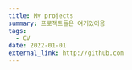 ```yaml
---
title: My projects
summary: 프로젝트들은 여기있어용
tags:
  - CV
date: 2022-01-01
external_link: http://github.com
---
```

